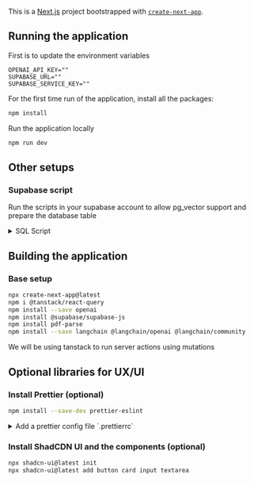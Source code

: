 This is a [Next.js](https://nextjs.org/) project bootstrapped with [`create-next-app`](https://github.com/vercel/next.js/tree/canary/packages/create-next-app).

## Running the application

First is to update the environment variables

```
OPENAI_API_KEY=""
SUPABASE_URL=""
SUPABASE_SERVICE_KEY=""
```

For the first time run of the application, install all the packages:

```bash
npm install
```

Run the application locally

```bash
npm run dev
```

## Other setups

### Supabase script

Run the scripts in your supabase account to allow pg_vector support and prepare the database table

<details>
<summary>SQL Script</summary>

```sql
-- Enable the pgvector extension to work with embedding vectors
create extension vector;

-- Create a table to store your documents
create table documents (
  id bigserial primary key,
  content text, -- corresponds to Document.pageContent
  metadata jsonb, -- corresponds to Document.metadata
  embedding vector(1536) -- 1536 works for OpenAI embeddings, change if needed
);

-- Create a function to search for documents
create function match_documents (
  query_embedding vector(1536),
  match_count int DEFAULT null,
  filter jsonb DEFAULT '{}'
) returns table (
  id bigint,
  content text,
  metadata jsonb,
  embedding jsonb,
  similarity float
)
language plpgsql
as $$
#variable_conflict use_column
begin
  return query
  select
    id,
    content,
    metadata,
    (embedding::text)::jsonb as embedding,
    1 - (documents.embedding <=> query_embedding) as similarity
  from documents
  where metadata @> filter
  order by documents.embedding <=> query_embedding
  limit match_count;
end;
$$;
```

</details>

## Building the application

### Base setup

```bash
npx create-next-app@latest
npm i @tanstack/react-query
npm install --save openai
npm install @supabase/supabase-js
npm install pdf-parse
npm install --save langchain @langchain/openai @langchain/community
```

We will be using tanstack to run server actions using mutations

## Optional libraries for UX/UI

### Install Prettier (optional)

```bash
npm install --save-dev prettier-eslint
```

<details>
<summary>Add a prettier config file `.prettierrc`</summary>

```json
{
  "trailingComma": "es5",
  "tabWidth": 2,
  "semi": false,
  "singleQuote": true
}
```

</details>

### Install ShadCDN UI and the components (optional)

```bash
npx shadcn-ui@latest init
npx shadcn-ui@latest add button card input textarea
```
